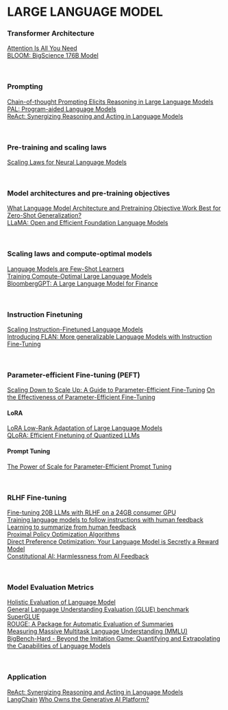 # LARGE LANGUAGE MODEL
### Transformer Architecture
[Attention Is All You Need](https://arxiv.org/pdf/1706.03762.pdf)  
[BLOOM: BigScience 176B Model](https://arxiv.org/pdf/2211.05100.pdf)  

<br>

### Prompting
[Chain-of-thought Prompting Elicits Reasoning in Large Language Models](https://arxiv.org/pdf/2201.11903.pdf)  
[PAL: Program-aided Language Models](https://arxiv.org/pdf/2211.10435.pdf)  
[ReAct: Synergizing Reasoning and Acting in Language Models](https://arxiv.org/pdf/2210.03629.pdf)

<br>

### Pre-training and scaling laws
[Scaling Laws for Neural Language Models](https://arxiv.org/pdf/2001.08361.pdf)

<br>

### Model architectures and pre-training objectives
[What Language Model Architecture and Pretraining Objective Work Best for Zero-Shot Generalization?](https://arxiv.org/pdf/2204.05832.pdf)  
[LLaMA: Open and Efficient Foundation Language Models](https://arxiv.org/pdf/2302.13971.pdf) 

<br>

### Scaling laws and compute-optimal models
[Language Models are Few-Shot Learners](https://arxiv.org/pdf/2005.14165.pdf)  
[Training Compute-Optimal Large Language Models](https://arxiv.org/pdf/2203.15556.pdf)  
[BloombergGPT: A Large Language Model for Finance](https://arxiv.org/pdf/2303.17564.pdf)  

<br>

### Instruction Finetuning
[Scaling Instruction-Finetuned Language Models](https://arxiv.org/pdf/2210.11416.pdf)  
[Introducing FLAN: More generalizable Language Models with Instruction Fine-Tuning](https://ai.googleblog.com/2021/10/introducing-flan-more-generalizable.html)  

<br>

### Parameter-efficient Fine-tuning (PEFT)
[Scaling Down to Scale Up: A Guide to Parameter-Efficient Fine-Tuning](https://arxiv.org/pdf/2303.15647.pdf)
[On the Effectiveness of Parameter-Efficient Fine-Tuning](https://arxiv.org/pdf/2211.15583.pdf)
#### LoRA  
[LoRA Low-Rank Adaptation of Large Language Models](https://arxiv.org/pdf/2106.09685.pdf)  
[QLoRA: Efficient Finetuning of Quantized LLMs](https://arxiv.org/pdf/2305.14314.pdf)  
#### Prompt Tuning  
[The Power of Scale for Parameter-Efficient Prompt Tuning](https://arxiv.org/pdf/2104.08691.pdf)  

<br>

### RLHF Fine-tuning
[Fine-tuning 20B LLMs with RLHF on a 24GB consumer GPU](https://huggingface.co/blog/trl-peft)  
[Training language models to follow instructions with human feedback](https://arxiv.org/pdf/2203.02155.pdf)  
[Learning to summarize from human feedback](https://arxiv.org/pdf/2009.01325.pdf)  
[Proximal Policy Optimization Algorithms](https://arxiv.org/pdf/1707.06347.pdf)  
[Direct Preference Optimization: Your Language Model is Secretly a Reward Model](https://arxiv.org/pdf/2305.18290.pdf)  
[Constitutional AI: Harmlessness from AI Feedback](https://arxiv.org/pdf/2212.08073.pdf)

<br>

### Model Evaluation Metrics
[Holistic Evaluation of Language Model](https://crfm.stanford.edu/helm/latest/?scenarios=1)  
[General Language Understanding Evaluation (GLUE) benchmark](https://openreview.net/pdf?id=rJ4km2R5t7)  
[SuperGLUE](https://super.gluebenchmark.com/)  
[ROUGE: A Package for Automatic Evaluation of Summaries](https://aclanthology.org/W04-1013.pdf)  
[Measuring Massive Multitask Language Understanding (MMLU)](https://arxiv.org/pdf/2009.03300.pdf)  
[BigBench-Hard - Beyond the Imitation Game: Quantifying and Extrapolating the Capabilities of Language Models](https://arxiv.org/pdf/2206.04615.pdf)  

<br> 

### Application
[ReAct: Synergizing Reasoning and Acting in Language Models](https://arxiv.org/pdf/2210.03629.pdf)  
[LangChain](https://github.com/langchain-ai/langchain)
[Who Owns the Generative AI Platform?](https://a16z.com/2023/01/19/who-owns-the-generative-ai-platform/)

